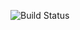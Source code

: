 ![Build Status](https://img.shields.io/github/commit-status/circleci/circleci-docs/a1b2c3d4e5f6789)
